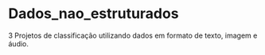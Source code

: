 # Dados_nao_estruturados
3 Projetos de classificação utilizando dados em formato de texto, imagem e áudio.
